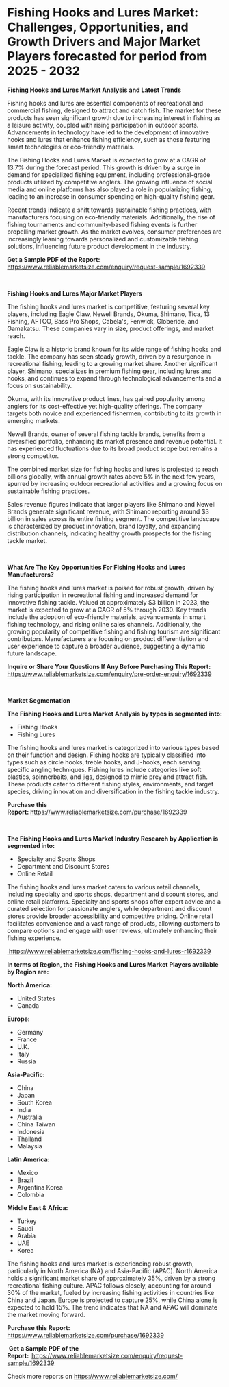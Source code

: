 <p><h1>Fishing Hooks and Lures Market: Challenges, Opportunities, and Growth Drivers and Major Market Players forecasted for period from 2025 - 2032</h1></p><p><strong>Fishing Hooks and Lures Market Analysis and Latest Trends</strong></p>
<p><p>Fishing hooks and lures are essential components of recreational and commercial fishing, designed to attract and catch fish. The market for these products has seen significant growth due to increasing interest in fishing as a leisure activity, coupled with rising participation in outdoor sports. Advancements in technology have led to the development of innovative hooks and lures that enhance fishing efficiency, such as those featuring smart technologies or eco-friendly materials.</p><p>The Fishing Hooks and Lures Market is expected to grow at a CAGR of 13.7% during the forecast period. This growth is driven by a surge in demand for specialized fishing equipment, including professional-grade products utilized by competitive anglers. The growing influence of social media and online platforms has also played a role in popularizing fishing, leading to an increase in consumer spending on high-quality fishing gear.</p><p>Recent trends indicate a shift towards sustainable fishing practices, with manufacturers focusing on eco-friendly materials. Additionally, the rise of fishing tournaments and community-based fishing events is further propelling market growth. As the market evolves, consumer preferences are increasingly leaning towards personalized and customizable fishing solutions, influencing future product development in the industry.</p></p>
<p><strong>Get a Sample PDF of the Report:&nbsp;</strong> <a href="https://www.reliablemarketsize.com/enquiry/request-sample/1692339?utm_campaign=1901&utm_medium=2&utm_source=Github&utm_content=ia&utm_term=07022025&utm_id=fishing-hooks-and-lures">https://www.reliablemarketsize.com/enquiry/request-sample/1692339</a></p>
<p>&nbsp;</p>
<p><strong>Fishing Hooks and Lures Major Market Players</strong></p>
<p><p>The fishing hooks and lures market is competitive, featuring several key players, including Eagle Claw, Newell Brands, Okuma, Shimano, Tica, 13 Fishing, AFTCO, Bass Pro Shops, Cabela's, Fenwick, Globeride, and Gamakatsu. These companies vary in size, product offerings, and market reach.</p><p>Eagle Claw is a historic brand known for its wide range of fishing hooks and tackle. The company has seen steady growth, driven by a resurgence in recreational fishing, leading to a growing market share. Another significant player, Shimano, specializes in premium fishing gear, including lures and hooks, and continues to expand through technological advancements and a focus on sustainability.</p><p>Okuma, with its innovative product lines, has gained popularity among anglers for its cost-effective yet high-quality offerings. The company targets both novice and experienced fishermen, contributing to its growth in emerging markets.</p><p>Newell Brands, owner of several fishing tackle brands, benefits from a diversified portfolio, enhancing its market presence and revenue potential. It has experienced fluctuations due to its broad product scope but remains a strong competitor.</p><p>The combined market size for fishing hooks and lures is projected to reach billions globally, with annual growth rates above 5% in the next few years, spurred by increasing outdoor recreational activities and a growing focus on sustainable fishing practices.</p><p>Sales revenue figures indicate that larger players like Shimano and Newell Brands generate significant revenue, with Shimano reporting around $3 billion in sales across its entire fishing segment. The competitive landscape is characterized by product innovation, brand loyalty, and expanding distribution channels, indicating healthy growth prospects for the fishing tackle market.</p></p>
<p>&nbsp;</p>
<p><strong>What Are The Key Opportunities For Fishing Hooks and Lures Manufacturers?</strong></p>
<p><p>The fishing hooks and lures market is poised for robust growth, driven by rising participation in recreational fishing and increased demand for innovative fishing tackle. Valued at approximately $3 billion in 2023, the market is expected to grow at a CAGR of 5% through 2030. Key trends include the adoption of eco-friendly materials, advancements in smart fishing technology, and rising online sales channels. Additionally, the growing popularity of competitive fishing and fishing tourism are significant contributors. Manufacturers are focusing on product differentiation and user experience to capture a broader audience, suggesting a dynamic future landscape.</p></p>
<p><strong>Inquire or Share Your Questions If Any Before Purchasing This Report:</strong> <a href="https://www.reliablemarketsize.com/enquiry/pre-order-enquiry/1692339?utm_campaign=1901&utm_medium=2&utm_source=Github&utm_content=ia&utm_term=07022025&utm_id=fishing-hooks-and-lures">https://www.reliablemarketsize.com/enquiry/pre-order-enquiry/1692339</a></p>
<p>&nbsp;</p>
<p><strong>Market Segmentation</strong></p>
<p><strong>The Fishing Hooks and Lures Market Analysis by types is segmented into:</strong></p>
<p><ul><li>Fishing Hooks</li><li>Fishing Lures</li></ul></p>
<p><p>The fishing hooks and lures market is categorized into various types based on their function and design. Fishing hooks are typically classified into types such as circle hooks, treble hooks, and J-hooks, each serving specific angling techniques. Fishing lures include categories like soft plastics, spinnerbaits, and jigs, designed to mimic prey and attract fish. These products cater to different fishing styles, environments, and target species, driving innovation and diversification in the fishing tackle industry.</p></p>
<p><strong>Purchase this Report:&nbsp;</strong><a href="https://www.reliablemarketsize.com/purchase/1692339?utm_campaign=1901&utm_medium=2&utm_source=Github&utm_content=ia&utm_term=07022025&utm_id=fishing-hooks-and-lures">https://www.reliablemarketsize.com/purchase/1692339</a></p>
<p>&nbsp;</p>
<p><strong>The Fishing Hooks and Lures Market Industry Research by Application is segmented into:</strong></p>
<p><ul><li>Specialty and Sports Shops</li><li>Department and Discount Stores</li><li>Online Retail</li></ul></p>
<p><p>The fishing hooks and lures market caters to various retail channels, including specialty and sports shops, department and discount stores, and online retail platforms. Specialty and sports shops offer expert advice and a curated selection for passionate anglers, while department and discount stores provide broader accessibility and competitive pricing. Online retail facilitates convenience and a vast range of products, allowing customers to compare options and engage with user reviews, ultimately enhancing their fishing experience.</p></p>
<p><a href="https://www.reliablemarketsize.com/fishing-hooks-and-lures-r1692339?utm_campaign=1901&utm_medium=2&utm_source=Github&utm_content=ia&utm_term=07022025&utm_id=fishing-hooks-and-lures">&nbsp;https://www.reliablemarketsize.com/fishing-hooks-and-lures-r1692339</a></p>
<p><strong>In terms of Region, the Fishing Hooks and Lures Market Players available by Region are:</strong></p>
<p>
    <p> <strong> North America: </strong>
        <ul>
            <li>United States</li>
            <li>Canada</li>
        </ul>
        </p> 
    <p> <strong> Europe: </strong>
        <ul>
            <li>Germany</li>
            <li>France</li>
            <li>U.K.</li>
            <li>Italy</li>
            <li>Russia</li>
        </ul>
        </p> 
    <p> <strong> Asia-Pacific: </strong>
        <ul>
            <li>China</li>
            <li>Japan</li>
            <li>South Korea</li>
            <li>India</li>
            <li>Australia</li>
            <li>China Taiwan</li>
            <li>Indonesia</li>
            <li>Thailand</li>
            <li>Malaysia</li>
        </ul>
        </p> 
    <p> <strong> Latin America: </strong>
        <ul>
            <li>Mexico</li>
            <li>Brazil</li>
            <li>Argentina Korea</li>
            <li>Colombia</li>
        </ul>
        </p> 
    <p> <strong> Middle East & Africa: </strong>
        <ul>
            <li>Turkey</li>
            <li>Saudi</li>
            <li>Arabia</li>
            <li>UAE</li>
            <li>Korea</li>
        </ul>
    </p>
    </p>
<p><p>The fishing hooks and lures market is experiencing robust growth, particularly in North America (NA) and Asia-Pacific (APAC). North America holds a significant market share of approximately 35%, driven by a strong recreational fishing culture. APAC follows closely, accounting for around 30% of the market, fueled by increasing fishing activities in countries like China and Japan. Europe is projected to capture 25%, while China alone is expected to hold 15%. The trend indicates that NA and APAC will dominate the market moving forward.</p></p>
<p><strong>Purchase this Report: </strong><a href="https://www.reliablemarketsize.com/purchase/1692339?utm_campaign=1901&utm_medium=2&utm_source=Github&utm_content=ia&utm_term=07022025&utm_id=fishing-hooks-and-lures">https://www.reliablemarketsize.com/purchase/1692339</a></p>
<p>&nbsp;<strong>Get a Sample PDF of the Report:&nbsp;&nbsp;</strong><a href="https://www.reliablemarketsize.com/enquiry/request-sample/1692339?utm_campaign=1901&utm_medium=2&utm_source=Github&utm_content=ia&utm_term=07022025&utm_id=fishing-hooks-and-lures">https://www.reliablemarketsize.com/enquiry/request-sample/1692339</a></p>
<p><strong></strong></p>
<p>Check more reports on <a href="https://www.reliablemarketsize.com/?utm_campaign=1901&utm_medium=2&utm_source=Github&utm_content=ia&utm_term=07022025&utm_id=fishing-hooks-and-lures">https://www.reliablemarketsize.com/</a></p>